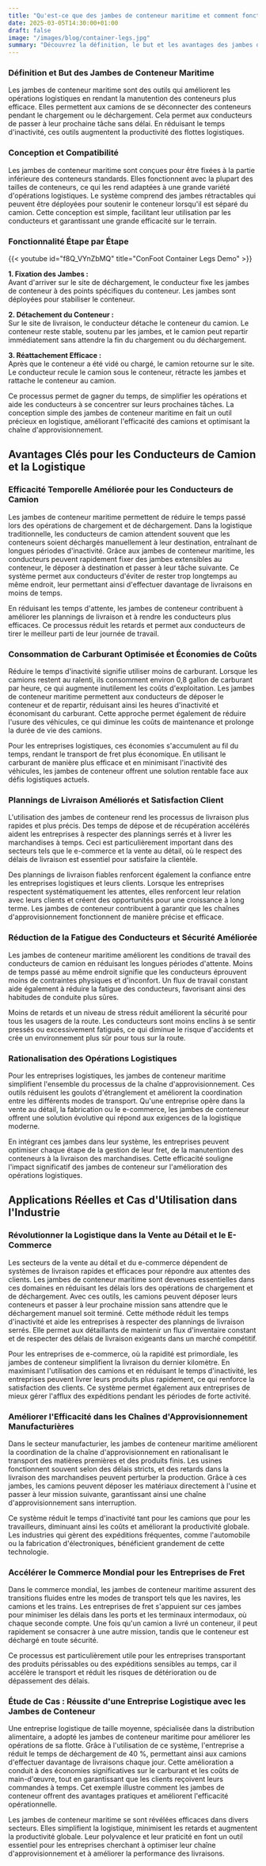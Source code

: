 ```yaml
---
title: "Qu'est-ce que des jambes de conteneur maritime et comment fonctionnent-elles ?"
date: 2025-03-05T14:30:00+01:00
draft: false
image: "/images/blog/container-legs.jpg"
summary: "Découvrez la définition, le but et les avantages des jambes de conteneur maritime en logistique. Apprenez comment elles améliorent l'efficacité, réduisent les coûts et optimisent les plannings de livraison."
---
```


### Définition et But des Jambes de Conteneur Maritime

Les jambes de conteneur maritime sont des outils qui améliorent les opérations logistiques en rendant la manutention des conteneurs plus efficace. Elles permettent aux camions de se déconnecter des conteneurs pendant le chargement ou le déchargement. Cela permet aux conducteurs de passer à leur prochaine tâche sans délai. En réduisant le temps d'inactivité, ces outils augmentent la productivité des flottes logistiques.

### Conception et Compatibilité

Les jambes de conteneur maritime sont conçues pour être fixées à la partie inférieure des conteneurs standards. Elles fonctionnent avec la plupart des tailles de conteneurs, ce qui les rend adaptées à une grande variété d'opérations logistiques. Le système comprend des jambes rétractables qui peuvent être déployées pour soutenir le conteneur lorsqu'il est séparé du camion. Cette conception est simple, facilitant leur utilisation par les conducteurs et garantissant une grande efficacité sur le terrain.

### Fonctionnalité Étape par Étape

{{< youtube id="f8Q_VYnZbMQ" title="ConFoot Container Legs Demo" >}}

**1. Fixation des Jambes :**  
Avant d'arriver sur le site de déchargement, le conducteur fixe les jambes de conteneur à des points spécifiques du conteneur. Les jambes sont déployées pour stabiliser le conteneur.  

**2. Détachement du Conteneur :**  
Sur le site de livraison, le conducteur détache le conteneur du camion. Le conteneur reste stable, soutenu par les jambes, et le camion peut repartir immédiatement sans attendre la fin du chargement ou du déchargement.  

**3. Réattachement Efficace :**  
Après que le conteneur a été vidé ou chargé, le camion retourne sur le site. Le conducteur recule le camion sous le conteneur, rétracte les jambes et rattache le conteneur au camion.  

Ce processus permet de gagner du temps, de simplifier les opérations et aide les conducteurs à se concentrer sur leurs prochaines tâches. La conception simple des jambes de conteneur maritime en fait un outil précieux en logistique, améliorant l'efficacité des camions et optimisant la chaîne d'approvisionnement.

## Avantages Clés pour les Conducteurs de Camion et la Logistique

### **Efficacité Temporelle Améliorée pour les Conducteurs de Camion**

Les jambes de conteneur maritime permettent de réduire le temps passé lors des opérations de chargement et de déchargement. Dans la logistique traditionnelle, les conducteurs de camion attendent souvent que les conteneurs soient déchargés manuellement à leur destination, entraînant de longues périodes d'inactivité. Grâce aux jambes de conteneur maritime, les conducteurs peuvent rapidement fixer des jambes extensibles au conteneur, le déposer à destination et passer à leur tâche suivante. Ce système permet aux conducteurs d'éviter de rester trop longtemps au même endroit, leur permettant ainsi d'effectuer davantage de livraisons en moins de temps.

En réduisant les temps d'attente, les jambes de conteneur contribuent à améliorer les plannings de livraison et à rendre les conducteurs plus efficaces. Ce processus réduit les retards et permet aux conducteurs de tirer le meilleur parti de leur journée de travail.

### **Consommation de Carburant Optimisée et Économies de Coûts**

Réduire le temps d'inactivité signifie utiliser moins de carburant. Lorsque les camions restent au ralenti, ils consomment environ 0,8 gallon de carburant par heure, ce qui augmente inutilement les coûts d'exploitation. Les jambes de conteneur maritime permettent aux conducteurs de déposer le conteneur et de repartir, réduisant ainsi les heures d'inactivité et économisant du carburant. Cette approche permet également de réduire l'usure des véhicules, ce qui diminue les coûts de maintenance et prolonge la durée de vie des camions.

Pour les entreprises logistiques, ces économies s'accumulent au fil du temps, rendant le transport de fret plus économique. En utilisant le carburant de manière plus efficace et en minimisant l'inactivité des véhicules, les jambes de conteneur offrent une solution rentable face aux défis logistiques actuels.

### **Plannings de Livraison Améliorés et Satisfaction Client**

L'utilisation des jambes de conteneur rend les processus de livraison plus rapides et plus précis. Des temps de dépose et de récupération accélérés aident les entreprises à respecter des plannings serrés et à livrer les marchandises à temps. Ceci est particulièrement important dans des secteurs tels que le e-commerce et la vente au détail, où le respect des délais de livraison est essentiel pour satisfaire la clientèle.

Des plannings de livraison fiables renforcent également la confiance entre les entreprises logistiques et leurs clients. Lorsque les entreprises respectent systématiquement les attentes, elles renforcent leur relation avec leurs clients et créent des opportunités pour une croissance à long terme. Les jambes de conteneur contribuent à garantir que les chaînes d'approvisionnement fonctionnent de manière précise et efficace.

### **Réduction de la Fatigue des Conducteurs et Sécurité Améliorée**

Les jambes de conteneur maritime améliorent les conditions de travail des conducteurs de camion en réduisant les longues périodes d'attente. Moins de temps passé au même endroit signifie que les conducteurs éprouvent moins de contraintes physiques et d'inconfort. Un flux de travail constant aide également à réduire la fatigue des conducteurs, favorisant ainsi des habitudes de conduite plus sûres.

Moins de retards et un niveau de stress réduit améliorent la sécurité pour tous les usagers de la route. Les conducteurs sont moins enclins à se sentir pressés ou excessivement fatigués, ce qui diminue le risque d'accidents et crée un environnement plus sûr pour tous sur la route.

### **Rationalisation des Opérations Logistiques**

Pour les entreprises logistiques, les jambes de conteneur maritime simplifient l'ensemble du processus de la chaîne d'approvisionnement. Ces outils réduisent les goulots d'étranglement et améliorent la coordination entre les différents modes de transport. Qu'une entreprise opère dans la vente au détail, la fabrication ou le e-commerce, les jambes de conteneur offrent une solution évolutive qui répond aux exigences de la logistique moderne.

En intégrant ces jambes dans leur système, les entreprises peuvent optimiser chaque étape de la gestion de leur fret, de la manutention des conteneurs à la livraison des marchandises. Cette efficacité souligne l'impact significatif des jambes de conteneur sur l'amélioration des opérations logistiques.

## Applications Réelles et Cas d'Utilisation dans l'Industrie

### Révolutionner la Logistique dans la Vente au Détail et le E-Commerce

Les secteurs de la vente au détail et du e-commerce dépendent de systèmes de livraison rapides et efficaces pour répondre aux attentes des clients. Les jambes de conteneur maritime sont devenues essentielles dans ces domaines en réduisant les délais lors des opérations de chargement et de déchargement. Avec ces outils, les camions peuvent déposer leurs conteneurs et passer à leur prochaine mission sans attendre que le déchargement manuel soit terminé. Cette méthode réduit les temps d'inactivité et aide les entreprises à respecter des plannings de livraison serrés. Elle permet aux détaillants de maintenir un flux d'inventaire constant et de respecter des délais de livraison exigeants dans un marché compétitif.

Pour les entreprises de e-commerce, où la rapidité est primordiale, les jambes de conteneur simplifient la livraison du dernier kilomètre. En maximisant l'utilisation des camions et en réduisant le temps d'inactivité, les entreprises peuvent livrer leurs produits plus rapidement, ce qui renforce la satisfaction des clients. Ce système permet également aux entreprises de mieux gérer l'afflux des expéditions pendant les périodes de forte activité.

### Améliorer l'Efficacité dans les Chaînes d'Approvisionnement Manufacturières

Dans le secteur manufacturier, les jambes de conteneur maritime améliorent la coordination de la chaîne d'approvisionnement en rationalisant le transport des matières premières et des produits finis. Les usines fonctionnent souvent selon des délais stricts, et des retards dans la livraison des marchandises peuvent perturber la production. Grâce à ces jambes, les camions peuvent déposer les matériaux directement à l'usine et passer à leur mission suivante, garantissant ainsi une chaîne d'approvisionnement sans interruption.

Ce système réduit le temps d'inactivité tant pour les camions que pour les travailleurs, diminuant ainsi les coûts et améliorant la productivité globale. Les industries qui gèrent des expéditions fréquentes, comme l'automobile ou la fabrication d'électroniques, bénéficient grandement de cette technologie.

### Accélérer le Commerce Mondial pour les Entreprises de Fret

Dans le commerce mondial, les jambes de conteneur maritime assurent des transitions fluides entre les modes de transport tels que les navires, les camions et les trains. Les entreprises de fret s'appuient sur ces jambes pour minimiser les délais dans les ports et les terminaux intermodaux, où chaque seconde compte. Une fois qu'un camion a livré un conteneur, il peut rapidement se consacrer à une autre mission, tandis que le conteneur est déchargé en toute sécurité.

Ce processus est particulièrement utile pour les entreprises transportant des produits périssables ou des expéditions sensibles au temps, car il accélère le transport et réduit les risques de détérioration ou de dépassement des délais.

### Étude de Cas : Réussite d'une Entreprise Logistique avec les Jambes de Conteneur

Une entreprise logistique de taille moyenne, spécialisée dans la distribution alimentaire, a adopté les jambes de conteneur maritime pour améliorer les opérations de sa flotte. Grâce à l'utilisation de ce système, l'entreprise a réduit le temps de déchargement de 40 %, permettant ainsi aux camions d'effectuer davantage de livraisons chaque jour. Cette amélioration a conduit à des économies significatives sur le carburant et les coûts de main-d'œuvre, tout en garantissant que les clients reçoivent leurs commandes à temps. Cet exemple illustre comment les jambes de conteneur offrent des avantages pratiques et améliorent l'efficacité opérationnelle.

Les jambes de conteneur maritime se sont révélées efficaces dans divers secteurs. Elles simplifient la logistique, minimisent les retards et augmentent la productivité globale. Leur polyvalence et leur praticité en font un outil essentiel pour les entreprises cherchant à optimiser leur chaîne d'approvisionnement et à améliorer la performance des livraisons.